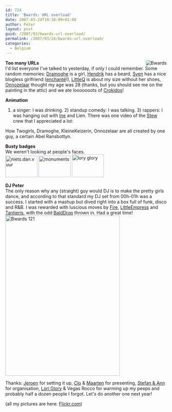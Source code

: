 ```yaml
---
id: 724
title: 'Bwards: URL overload'
date: 2007-03-24T19:38:09+01:00
author: Peter
layout: post
guid: /2007/03/bwards-url-overload/
permalink: /2007/03/24/bwards-url-overload/
categories:
  - Belgium
---
```

[<img src="http://www.carreconfiture.be/bwards/blog/wp-content/uploads/2007/01/banner.jpg" style="float: right" alt="Bwards" />](http://bwards.carreconfiture.be/)**Too many URLs**  
I'd list everyone I've talked to yesterday, if only I could remember. Some random memories: [Dramoghe](http://dramoghe.wordpress.com/) is a girl, [Hendrik](http://www.studiomuscle.com/blog/) has a beard, [Sven](http://www.adhese.be) has a nice blogless girlfriend ([enchant&eacute;](http://www.adhese.com/enchante/)!), [LittleQ](http://www.eskimokaka.be) is about my size without her shoes, [Onnozelaar](http://onnozelheidmag.wordpress.com/) thought my age was 28 (thanks, but you should see me on the painting in the attic) and we ate looooooots of [Crokidos](http://www.crokidos.be/)!

**Animation**  
1) a singer: I was drinking. 2) standup comedy: I was talking. 3) rappers: I was hanging out with [Ine](http://www.monuments.nu) and Lien. There was one video of the [Stew](http://www.stew.be) crew that I appreciated a lot:  
  
How Twogirls, Dramoghe, KleineKeizerin, Onnozelaar are all created by one guy, a certain Abel Ransbottyn.  
<!--more-->

  
**Busty badges**  
We weren't looking at people's faces.  
[<img  src="http://farm1.static.flickr.com/172/431960725_dc02f1a148_t.jpg" width="100" height="67" alt="niets.dan.vuur" />](http://www.flickr.com/photos/pforret/431960725/ "Photo Sharing") [<img  src="http://farm1.static.flickr.com/183/431959514_481c048c28_t.jpg" width="100" height="67" alt="monuments" />](http://www.flickr.com/photos/pforret/431959514/ "Photo Sharing") [<img  src="http://farm1.static.flickr.com/170/431957572_a62428fa8c_t.jpg" width="100" height="71" alt="lory glory" />](http://www.flickr.com/photos/pforret/431957572/ "Photo Sharing")

**DJ Peter**  
The only reason why any (straight) guy would DJ is to make the pretty girls dance, and according to that standard my DJ set from 00h-01h was a success. I started with a mashup but dived right into a box full of funk, disco and R&B. I was rewarded with luscious moves by [Fire](http://vuur.wordpress.com/2007/03/24/bwards-afterglow-ofte-linkliefde/), [LittleEmpress](http://kleinekeizerin.blogspot.com/) and [Tantieris](http://tantieris.blogspot.com/2007/03/bwards.html), with the odd [BaldDrop](http://druppels.be/) thrown in. Had a great time!  
[<img  src="http://farm1.static.flickr.com/177/431958187_c54d8d34e5.jpg" width="357" height="500" alt="Bwards 121" />](http://www.flickr.com/photos/pforret/431958187/ "Photo Sharing")

Thanks: [Jeroen](http://www.carreconfiture.be/lichtgeraakt/) for setting it up, [Clo](http://www.bnox.be) & [Maarten](http://www.blogologie.be) for presenting, [Stefan & Ann](http://www.chipsvzw.be/) for organisation, [Lori Glory](http://www.loriglory.com/) & Vegas Rocco for warming up my peeps and probably half a dozen people I forgot. Let's do another one next year!

(all my pictures are here: [Flickr.com](http://www.flickr.com/photos/pforret/sets/72157600020512338/))